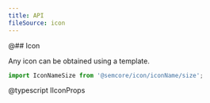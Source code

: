 ```yaml
---
title: API
fileSource: icon
---
```


@## Icon

Any icon can be obtained using a template.

```js
import IconNameSize from '@semcore/icon/iconName/size';
```

@typescript IIconProps
